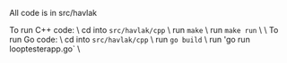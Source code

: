 All code is in src/havlak

To run C++ code: \\
cd into `src/havlak/cpp` \\
run `make` \\
run `make run` \\
\\
To run Go code: \\
cd into `src/havlak/cpp` \\
run `go build` \\
run 'go run looptesterapp.go` \\
